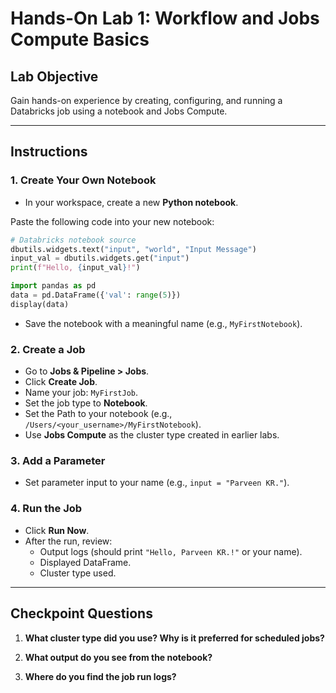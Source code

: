 # Hands-On Lab 1: Workflow and Jobs Compute Basics

## Lab Objective
Gain hands-on experience by creating, configuring, and running a Databricks job using a notebook and Jobs Compute.

---

## Instructions

### 1. Create Your Own Notebook
- In your workspace, create a new **Python notebook**.

Paste the following code into your new notebook:

```python
# Databricks notebook source
dbutils.widgets.text("input", "world", "Input Message")
input_val = dbutils.widgets.get("input")
print(f"Hello, {input_val}!")

import pandas as pd
data = pd.DataFrame({'val': range(5)})
display(data)
```

- Save the notebook with a meaningful name (e.g., `MyFirstNotebook`).

### 2. Create a Job
- Go to **Jobs & Pipeline > Jobs**.
- Click **Create Job**.
- Name your job: `MyFirstJob`.
- Set the job type to **Notebook**.
- Set the Path to your notebook (e.g., `/Users/<your_username>/MyFirstNotebook`).
- Use **Jobs Compute** as the cluster type created in earlier labs.

### 3. Add a Parameter
- Set parameter input to your name (e.g., `input = "Parveen KR."`).

### 4. Run the Job
- Click **Run Now**.
- After the run, review:
    - Output logs (should print `"Hello, Parveen KR.!"` or your name).
    - Displayed DataFrame.
    - Cluster type used.

---

## Checkpoint Questions

1. **What cluster type did you use? Why is it preferred for scheduled jobs?**

2. **What output do you see from the notebook?**

3. **Where do you find the job run logs?**